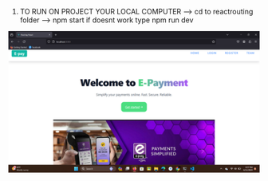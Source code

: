1) TO RUN ON PROJECT  YOUR LOCAL COMPUTER
 --> cd to reactrouting folder
   --> npm start if doesnt work type npm run dev






![image alt](https://github.com/Shrijana1029/EPaymentOnlineBackend/blob/53da93c00971a8d151df1ccf43e6ae2afa4fcb84/Screenshot%20(73).png)
